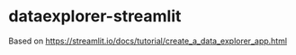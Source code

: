 # dataexplorer-streamlit

Based on https://streamlit.io/docs/tutorial/create_a_data_explorer_app.html
